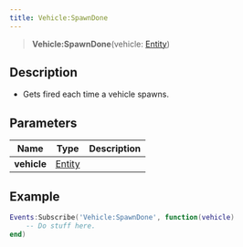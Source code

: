 ```yaml
---
title: Vehicle:SpawnDone
---
```


> **Vehicle:SpawnDone**(vehicle: [Entity](/vext/ref/shared/type/entity))

## Description 

- Gets fired each time a vehicle spawns.

## Parameters

| Name | Type | Description |
| ---- | ---- | ----------- |
| **vehicle** | [Entity](/vext/ref/shared/type/entity) |  |

## Example

```lua
Events:Subscribe('Vehicle:SpawnDone', function(vehicle)
    -- Do stuff here.
end)
```
